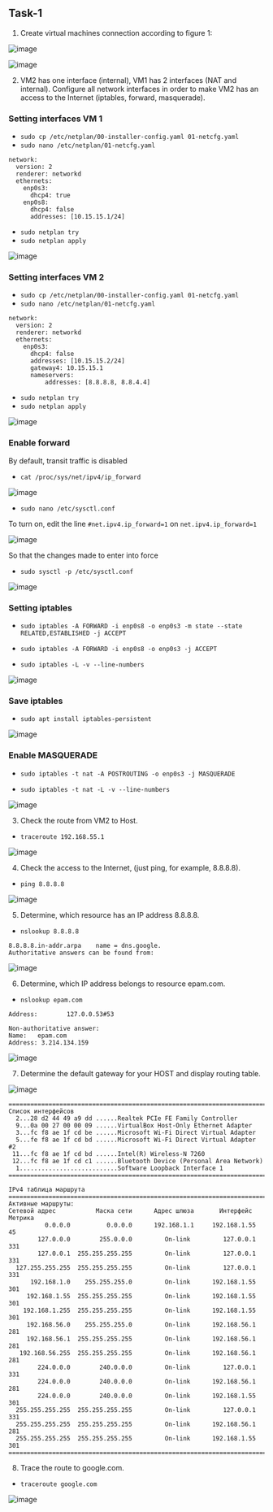 ## Task-1 ##
1. Create virtual machines connection according to figure 1:

![image](https://github.com/pronetware-it/DevOps_for_Unix/blob/main/linux-network/Task-1/sc-net-1.png)

![image](https://github.com/pronetware-it/DevOps_for_Unix/blob/main/linux-network/Task-1/sc-net-2.png)


2. VM2 has one interface (internal), VM1 has 2 interfaces (NAT and internal). Configure all network
   interfaces in order to make VM2 has an access to the Internet (iptables, forward, masquerade).

### Setting interfaces VM 1 ###

- `sudo cp /etc/netplan/00-installer-config.yaml 01-netcfg.yaml`
- `sudo nano /etc/netplan/01-netcfg.yaml`

```# This is the network config written by 'subiquity'
network:
  version: 2
  renderer: networkd
  ethernets:
    enp0s3:
      dhcp4: true
    enp0s8:
      dhcp4: false
      addresses: [10.15.15.1/24]
```
- `sudo netplan try`
- `sudo netplan apply`


![image](https://github.com/pronetware-it/DevOps_for_Unix/blob/main/linux-network/Task-1/1.gif)

### Setting interfaces VM 2 ###

- `sudo cp /etc/netplan/00-installer-config.yaml 01-netcfg.yaml`
- `sudo nano /etc/netplan/01-netcfg.yaml`

```# This is the network config written by 'subiquity'
network:
  version: 2
  renderer: networkd
  ethernets:
    enp0s3:
      dhcp4: false
      addresses: [10.15.15.2/24]
      gateway4: 10.15.15.1
      nameservers:
          addresses: [8.8.8.8, 8.8.4.4]
```

- `sudo netplan try`
- `sudo netplan apply`

![image](https://github.com/pronetware-it/DevOps_for_Unix/blob/main/linux-network/Task-1/8.gif)

### Enable forward ###

By default, transit traffic is disabled

- `cat /proc/sys/net/ipv4/ip_forward`

![image](https://github.com/pronetware-it/DevOps_for_Unix/blob/main/linux-network/Task-1/3.gif)

- `sudo nano /etc/sysctl.conf`

To turn on, edit the line `#net.ipv4.ip_forward=1` on `net.ipv4.ip_forward=1`

![image](https://github.com/pronetware-it/DevOps_for_Unix/blob/main/linux-network/Task-1/4.gif)

So that the changes made to enter into force

- `sudo sysctl -p /etc/sysctl.conf`

![image](https://github.com/pronetware-it/DevOps_for_Unix/blob/main/linux-network/Task-1/5.gif)

### Setting iptables ###

- `sudo iptables -A FORWARD -i enp0s8 -o enp0s3 -m state --state RELATED,ESTABLISHED -j ACCEPT`
- `sudo iptables -A FORWARD -i enp0s8 -o enp0s3 -j ACCEPT`

- `sudo iptables -L -v --line-numbers`

![image](https://github.com/pronetware-it/DevOps_for_Unix/blob/main/linux-network/Task-1/6.gif)

### Save iptables ###

- `sudo apt install iptables-persistent`

![image](https://github.com/pronetware-it/DevOps_for_Unix/blob/main/linux-network/Task-1/save-iptables.gif)

### Enable MASQUERADE ###

- `sudo iptables -t nat -A POSTROUTING -o enp0s3 -j MASQUERADE`

- `sudo iptables -t nat -L -v --line-numbers`

![image](https://github.com/pronetware-it/DevOps_for_Unix/blob/main/linux-network/Task-1/7.gif)

3. Check the route from VM2 to Host.

- `traceroute 192.168.55.1`

![image](https://github.com/pronetware-it/DevOps_for_Unix/blob/main/linux-network/Task-1/14.gif)


4. Check the access to the Internet, (just ping, for example, 8.8.8.8).

- `ping 8.8.8.8`

![image](https://github.com/pronetware-it/DevOps_for_Unix/blob/main/linux-network/Task-1/10.gif)


5. Determine, which resource has an IP address 8.8.8.8.

- `nslookup 8.8.8.8`

```
8.8.8.8.in-addr.arpa    name = dns.google.
Authoritative answers can be found from:
```

![image](https://github.com/pronetware-it/DevOps_for_Unix/blob/main/linux-network/Task-1/11.gif)


6. Determine, which IP address belongs to resource epam.com.

- `nslookup epam.com`

```Server:         127.0.0.53
Address:        127.0.0.53#53

Non-authoritative answer:
Name:   epam.com
Address: 3.214.134.159
```

![image](https://github.com/pronetware-it/DevOps_for_Unix/blob/main/linux-network/Task-1/12.gif)

7. Determine the default gateway for your HOST and display routing table.

![image](https://github.com/pronetware-it/DevOps_for_Unix/blob/main/linux-network/Task-1/sc-net-3.png)

```C:\Users\Project>route print
===========================================================================
Список интерфейсов
  2...28 d2 44 49 a9 dd ......Realtek PCIe FE Family Controller
  9...0a 00 27 00 00 09 ......VirtualBox Host-Only Ethernet Adapter
  3...fc f8 ae 1f cd be ......Microsoft Wi-Fi Direct Virtual Adapter
  5...fe f8 ae 1f cd bd ......Microsoft Wi-Fi Direct Virtual Adapter #2
 11...fc f8 ae 1f cd bd ......Intel(R) Wireless-N 7260
 12...fc f8 ae 1f cd c1 ......Bluetooth Device (Personal Area Network)
  1...........................Software Loopback Interface 1
===========================================================================

IPv4 таблица маршрута
===========================================================================
Активные маршруты:
Сетевой адрес           Маска сети      Адрес шлюза       Интерфейс  Метрика
          0.0.0.0          0.0.0.0      192.168.1.1     192.168.1.55     45
        127.0.0.0        255.0.0.0         On-link         127.0.0.1    331
        127.0.0.1  255.255.255.255         On-link         127.0.0.1    331
  127.255.255.255  255.255.255.255         On-link         127.0.0.1    331
      192.168.1.0    255.255.255.0         On-link      192.168.1.55    301
     192.168.1.55  255.255.255.255         On-link      192.168.1.55    301
    192.168.1.255  255.255.255.255         On-link      192.168.1.55    301
     192.168.56.0    255.255.255.0         On-link      192.168.56.1    281
     192.168.56.1  255.255.255.255         On-link      192.168.56.1    281
   192.168.56.255  255.255.255.255         On-link      192.168.56.1    281
        224.0.0.0        240.0.0.0         On-link         127.0.0.1    331
        224.0.0.0        240.0.0.0         On-link      192.168.56.1    281
        224.0.0.0        240.0.0.0         On-link      192.168.1.55    301
  255.255.255.255  255.255.255.255         On-link         127.0.0.1    331
  255.255.255.255  255.255.255.255         On-link      192.168.56.1    281
  255.255.255.255  255.255.255.255         On-link      192.168.1.55    301
===========================================================================
```

8. Trace the route to google.com.

- `traceroute google.com`

![image](https://github.com/pronetware-it/DevOps_for_Unix/blob/main/linux-network/Task-1/13.gif)

